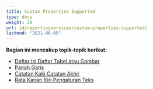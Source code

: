 ```yaml
---
title: Custom Properties Supported
type: docs
weight: 20
url: id/reportingservices/custom-properties-supported/
lastmod: "2021-06-05"
---
```


**Bagian ini mencakup topik-topik berikut:**

- [Daftar Isi Daftar Tabel atau Gambar](/pdf/reportingservices/table-of-contents-list-of-tables-or-figures/)
- [Panah Garis](/pdf/reportingservices/line-arrows/)
- [Catatan Kaki Catatan Akhir](/pdf/reportingservices/footnote-endnote/)
- [Rata Kanan Kiri Pengaturan Teks](/pdf/reportingservices/justify-fulljustify-text-alignment/)